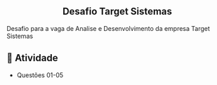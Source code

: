 <h2 align="center">Desafio Target Sistemas</h2>
<p> 
  Desafio para a vaga de Analise e Desenvolvimento da empresa Target Sistemas
</p>

## :bookmark_tabs: Atividade

- Questões 01-05

